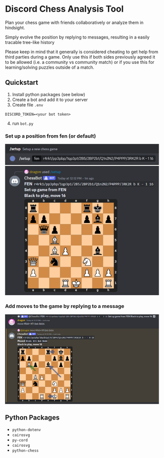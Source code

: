 # Discord Chess Analysis Tool
Plan your chess game with friends collaboratively or analyze them in hindsight.

Simply evolve the position by replying to messages, resulting in a easily tracable tree-like history

Please keep in mind that it generally is considered cheating to get help from third parties during a game. Only use this if both sides previously agreed it to be allowed (i.e. a community vs community match) or if you use this for learning/solving puzzles outside of a match.

## Quickstart
1. Install python packages (see below)
2. Create a bot and add it to your server
3. Create file `.env`
```env
DISCORD_TOKEN=<your bot token>
```
4. run `bot.py`

### Set up a position from fen (or default)
![](setup_cmd.png)
![](setup.png)
### Add moves to the game by replying to a message
![](moved.png)

## Python Packages
- `python-dotenv`
- `cairosvg`
- `py-cord`
- `cairosvg`
- `python-chess`